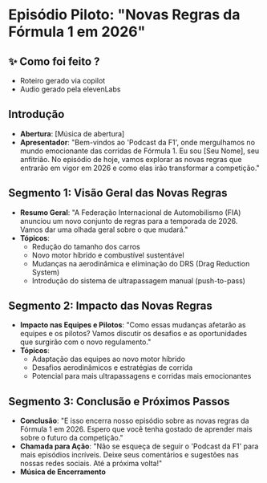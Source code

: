 # Episódio Piloto: "Novas Regras da Fórmula 1 em 2026"

## ✨ Como foi feito ?
- Roteiro gerado via copilot
- Audio gerado pela elevenLabs

## Introdução
- **Abertura**: [Música de abertura]
- **Apresentador**: "Bem-vindos ao 'Podcast da F1', onde mergulhamos no mundo emocionante das corridas de Fórmula 1. Eu sou [Seu Nome], seu anfitrião. No episódio de hoje, vamos explorar as novas regras que entrarão em vigor em 2026 e como elas irão transformar a competição."

## Segmento 1: Visão Geral das Novas Regras
- **Resumo Geral**: "A Federação Internacional de Automobilismo (FIA) anunciou um novo conjunto de regras para a temporada de 2026. Vamos dar uma olhada geral sobre o que mudará."
- **Tópicos**:
  - Redução do tamanho dos carros
  - Novo motor híbrido e combustível sustentável
  - Mudanças na aerodinâmica e eliminação do DRS (Drag Reduction System)
  - Introdução do sistema de ultrapassagem manual (push-to-pass)

## Segmento 2: Impacto das Novas Regras
- **Impacto nas Equipes e Pilotos**: "Como essas mudanças afetarão as equipes e os pilotos? Vamos discutir os desafios e as oportunidades que surgirão com o novo regulamento."
- **Tópicos**:
  - Adaptação das equipes ao novo motor híbrido
  - Desafios aerodinâmicos e estratégias de corrida
  - Potencial para mais ultrapassagens e corridas mais emocionantes

## Segmento 3: Conclusão e Próximos Passos
- **Conclusão**: "E isso encerra nosso episódio sobre as novas regras da Fórmula 1 em 2026. Espero que você tenha gostado de aprender mais sobre o futuro da competição."
- **Chamada para Ação**: "Não se esqueça de seguir o 'Podcast da F1' para mais episódios incríveis. Deixe seus comentários e sugestões nas nossas redes sociais. Até a próxima volta!"
- **Música de Encerramento**



